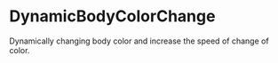 # DynamicBodyColorChange
Dynamically changing body color and increase the speed of change of color.
